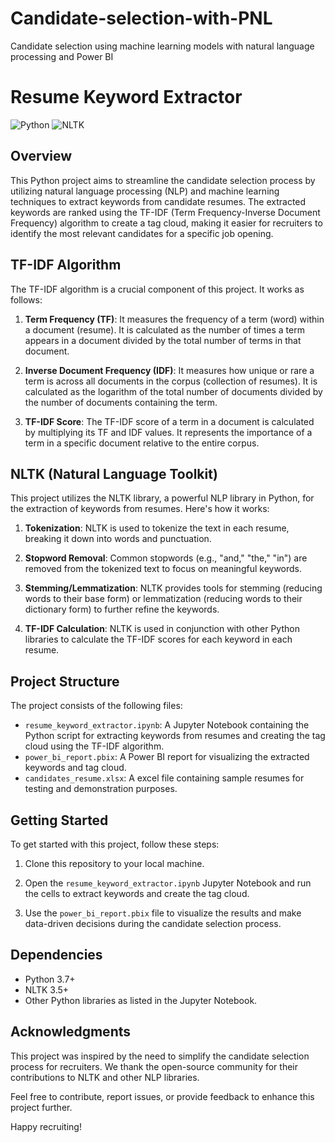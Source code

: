 # Candidate-selection-with-PNL
Candidate selection using machine learning models with natural language processing and Power BI

# Resume Keyword Extractor

![Python](https://img.shields.io/badge/Python-3.7%2B-blue)
![NLTK](https://img.shields.io/badge/NLTK-3.5%2B-brightgreen)

## Overview

This Python project aims to streamline the candidate selection process by utilizing natural language processing (NLP) and machine learning techniques to extract keywords from candidate resumes. The extracted keywords are ranked using the TF-IDF (Term Frequency-Inverse Document Frequency) algorithm to create a tag cloud, making it easier for recruiters to identify the most relevant candidates for a specific job opening.

## TF-IDF Algorithm

The TF-IDF algorithm is a crucial component of this project. It works as follows:

1. **Term Frequency (TF)**: It measures the frequency of a term (word) within a document (resume). It is calculated as the number of times a term appears in a document divided by the total number of terms in that document.

2. **Inverse Document Frequency (IDF)**: It measures how unique or rare a term is across all documents in the corpus (collection of resumes). It is calculated as the logarithm of the total number of documents divided by the number of documents containing the term.

3. **TF-IDF Score**: The TF-IDF score of a term in a document is calculated by multiplying its TF and IDF values. It represents the importance of a term in a specific document relative to the entire corpus.

## NLTK (Natural Language Toolkit)

This project utilizes the NLTK library, a powerful NLP library in Python, for the extraction of keywords from resumes. Here's how it works:

1. **Tokenization**: NLTK is used to tokenize the text in each resume, breaking it down into words and punctuation.

2. **Stopword Removal**: Common stopwords (e.g., "and," "the," "in") are removed from the tokenized text to focus on meaningful keywords.

3. **Stemming/Lemmatization**: NLTK provides tools for stemming (reducing words to their base form) or lemmatization (reducing words to their dictionary form) to further refine the keywords.

4. **TF-IDF Calculation**: NLTK is used in conjunction with other Python libraries to calculate the TF-IDF scores for each keyword in each resume.

## Project Structure

The project consists of the following files:

- `resume_keyword_extractor.ipynb`: A Jupyter Notebook containing the Python script for extracting keywords from resumes and creating the tag cloud using the TF-IDF algorithm.
- `power_bi_report.pbix`: A Power BI report for visualizing the extracted keywords and tag cloud.
- `candidates_resume.xlsx`: A excel file containing sample resumes for testing and demonstration purposes.

## Getting Started

To get started with this project, follow these steps:

1. Clone this repository to your local machine.

2. Open the `resume_keyword_extractor.ipynb` Jupyter Notebook and run the cells to extract keywords and create the tag cloud.

3. Use the `power_bi_report.pbix` file to visualize the results and make data-driven decisions during the candidate selection process.

## Dependencies

- Python 3.7+
- NLTK 3.5+
- Other Python libraries as listed in the Jupyter Notebook.

## Acknowledgments

This project was inspired by the need to simplify the candidate selection process for recruiters. We thank the open-source community for their contributions to NLTK and other NLP libraries.

Feel free to contribute, report issues, or provide feedback to enhance this project further.

Happy recruiting!
